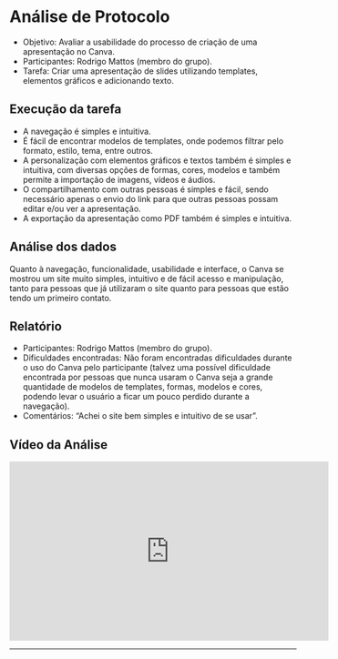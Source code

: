 # Análise de Protocolo

- Objetivo: Avaliar a usabilidade do processo de criação de uma apresentação no Canva.
- Participantes: Rodrigo Mattos (membro do grupo).
- Tarefa: Criar uma apresentação de slides utilizando templates, elementos gráficos e adicionando texto.

## Execução da tarefa

- A navegação é simples e intuitiva.
- É fácil de encontrar modelos de templates, onde podemos filtrar pelo formato, estilo, tema, entre outros.
- A personalização com elementos gráficos e textos também é simples e intuitiva, com diversas opções de formas, cores, modelos e também permite a importação de imagens, vídeos e áudios.
- O compartilhamento com outras pessoas é simples e fácil, sendo necessário apenas o envio do link para que outras pessoas possam editar e/ou ver a apresentação.
- A exportação da apresentação como PDF também é simples e intuitiva.

## Análise dos dados

Quanto à navegação, funcionalidade, usabilidade e interface, o Canva se mostrou um site muito simples, intuitivo e de fácil acesso e manipulação, tanto para pessoas que já utilizaram o site quanto para  pessoas que estão tendo um primeiro contato.

## Relatório 

- Participantes: Rodrigo Mattos (membro do grupo).
- Dificuldades encontradas: Não foram encontradas dificuldades durante o uso do Canva pelo participante (talvez uma possível dificuldade encontrada por pessoas que nunca usaram o Canva seja a grande quantidade de modelos de templates, formas, modelos e cores, podendo levar o usuário a ficar um pouco perdido durante a navegação).
- Comentários: “Achei o site bem simples e intuitivo de se usar”.

## Vídeo da Análise

</center>

<iframe width="560" height="315" src="https://youtu.be/PhbHhE4zLfk" title="YouTube video player" frameborder="0" allow="accelerometer; autoplay; clipboard-write; encrypted-media; gyroscope; picture-in-picture; web-share" referrerpolicy="strict-origin-when-cross-origin" allowfullscreen></iframe>

---

<center>